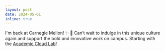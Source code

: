 ```yaml
---
layout: post
date: 2024-05-01
inline: true
---
```


I'm back at Carnegie Mellon! :sparkles: :sparkling_heart: Can’t wait to indulge in this unique culture again and support the bold and innovative work on campus. Starting with the [Academic Cloud Lab](https://cloudlab.cmu.edu/)!  
